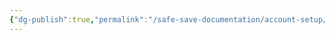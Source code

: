 ```yaml
---
{"dg-publish":true,"permalink":"/safe-save-documentation/account-setup/asi/post-setup-tasks/"}
---
```



